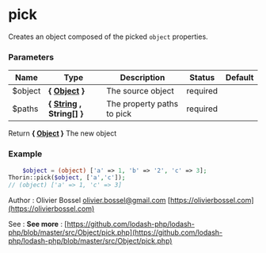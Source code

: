 # pick

Creates an object composed of the picked `object` properties.



### Parameters
Name  |  Type  |  Description  |  Status  |  Default
------------  |  ------------  |  ------------  |  ------------  |  ------------
$object  |  **{ [Object](http://php.net/manual/en/language.types.object.php) }**  |  The source object  |  required  |
$paths  |  **{ [String](http://php.net/manual/en/language.types.string.php) , String[] }**  |  The property paths to pick  |  required  |

Return **{ [Object](http://php.net/manual/en/language.types.object.php) }** The new object

### Example
```php
	$object = (object) ['a' => 1, 'b' => '2', 'c' => 3];
Thorin::pick($object, ['a','c']);
// (object) ['a' => 1, 'c' => 3]
```
Author : Olivier Bossel [olivier.bossel@gmail.com](mailto:olivier.bossel@gmail.com) [https://olivierbossel.com](https://olivierbossel.com)

See : **See more** : [https://github.com/lodash-php/lodash-php/blob/master/src/Object/pick.php](https://github.com/lodash-php/lodash-php/blob/master/src/Object/pick.php)